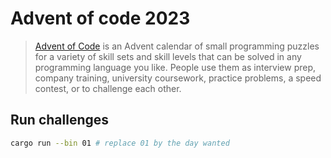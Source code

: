 # Advent of code 2023

> [Advent of Code](https://adventofcode.com/2023) is an Advent calendar of small programming puzzles for a variety of skill sets and skill levels that can be solved in any programming language you like. People use them as interview prep, company training, university coursework, practice problems, a speed contest, or to challenge each other.

## Run challenges

```sh
cargo run --bin 01 # replace 01 by the day wanted
```
